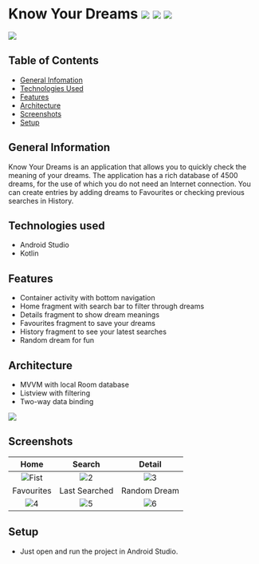 # Know Your Dreams ![](https://img.shields.io/static/v1?style=plastic&label=Language&labelColor=212121&message=Kotlin&color=9719ff) ![](https://img.shields.io/static/v1?style=plastic&label=Technology&labelColor=212121&message=Android&color=#a4c639) ![](https://img.shields.io/static/v1?style=plastic&label=Layout&labelColor=212121&message=XML&color=ff0068)

![](https://i.ibb.co/D7FfmZJ/1.jpg)
<br>



## Table of Contents
* [General Infomation](#general-information)
* [Technologies Used](#technologies-used)
* [Features](#features)
* [Architecture](#architecture)
* [Screenshots](#screenshots)
* [Setup](#setup)

## General Information 

Know Your Dreams is an application that allows you to quickly check the meaning of your dreams.
The application has a rich database of 4500 dreams, for the use of which you do not need an Internet connection.
You can create entries by adding dreams to Favourites or checking previous searches in History.

## Technologies used
- Android Studio
- Kotlin

## Features
- Container activity with bottom navigation
- Home fragment with search bar to filter through dreams
- Details fragment to show dream meanings
- Favourites fragment to save your dreams
- History fragment to see your latest searches
- Random dream for fun

## Architecture
- MVVM with local Room database
- Listview with filtering
- Two-way data binding

![](https://i.ibb.co/D5LXKvP/architecture-mvvm.png)

## Screenshots
| Home | Search |  Detail |
|:-:|:-:|:-:|
| ![Fist](https://play-lh.googleusercontent.com/OBieuaCQGYrLUy1UcWpomFXoWp2x4E2ycWm_28pG9wp1S9caBRxSQcQZnKrVQISrIOw=w1536-h722-rw) | ![2](https://play-lh.googleusercontent.com/jbDSM8ePp47aFAQWQQq0Ta4e1K3bWn542XZMmgtoQrz12bWGxIk9vbp5sBlOvFPcvqI=w1536-h722-rw) | ![3](https://play-lh.googleusercontent.com/krVpaxwFa50erzk4tpnKULK4ID8OW0niWPFdtHmwafdf92PEB6fqghmLREG8diVSvuw2=w1536-h722-rw) |
| Favourites | Last Searched |  Random Dream |
| ![4](https://play-lh.googleusercontent.com/mW9XKsQ0_5lAgQmIeGjGNOGTDXjb6nHQ9Dl2KAdPLCI6kqYmq9aEEyMSjIW1_XXiCQ=w1536-h722-rw) | ![5](https://play-lh.googleusercontent.com/7WCyM47Ag-im6w1Tq_5X3sQdhm-m8gEpc6ZzcfAfIaWRIzX6pfj0jzsmSXszRl7T-3g=w1536-h722-rw) | ![6](https://play-lh.googleusercontent.com/GVUzXEmXvo0hK3I6e0LJ0zDdI8M0N-sIqtpUwNAYuPTZyDUzKI3dL_GoN7YO5LzErQ-0=w1536-h722-rw) |

## Setup

* Just open and run the project in Android Studio.
